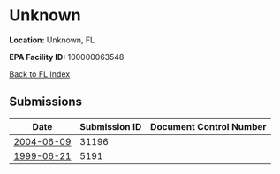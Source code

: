 # Unknown

**Location:** Unknown, FL

**EPA Facility ID:** 100000063548

[Back to FL Index](../../index.md)

## Submissions

| Date | Submission ID | Document Control Number |
|------|--------------|-------------------------|
| [2004-06-09](submissions/31196.md) | 31196 |  |
| [1999-06-21](submissions/5191.md) | 5191 |  |
